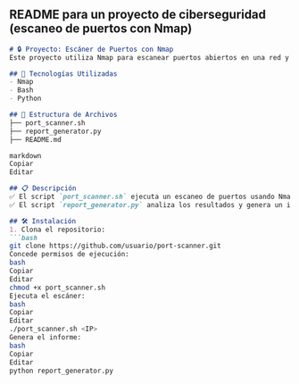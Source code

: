 
## **README para un proyecto de ciberseguridad (escaneo de puertos con Nmap)**  

```markdown
# 🔒 Proyecto: Escáner de Puertos con Nmap  
Este proyecto utiliza Nmap para escanear puertos abiertos en una red y generar un informe detallado.  

## 🚀 Tecnologías Utilizadas  
- Nmap  
- Bash  
- Python  

## 📂 Estructura de Archivos  
├── port_scanner.sh
├── report_generator.py
├── README.md

markdown
Copiar
Editar

## 📋 Descripción  
✅ El script `port_scanner.sh` ejecuta un escaneo de puertos usando Nmap.  
✅ El script `report_generator.py` analiza los resultados y genera un informe en formato `.txt`.  

## 🛠️ Instalación  
1. Clona el repositorio:  
```bash
git clone https://github.com/usuario/port-scanner.git
Concede permisos de ejecución:
bash
Copiar
Editar
chmod +x port_scanner.sh
Ejecuta el escáner:
bash
Copiar
Editar
./port_scanner.sh <IP>  
Genera el informe:
bash
Copiar
Editar
python report_generator.py
